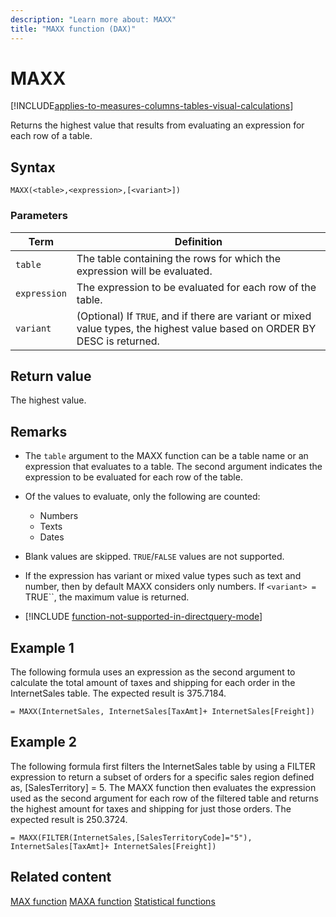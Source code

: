 ```yaml
---
description: "Learn more about: MAXX"
title: "MAXX function (DAX)"
---
```

# MAXX

[!INCLUDE[applies-to-measures-columns-tables-visual-calculations](includes/applies-to-measures-columns-tables-visual-calculations.md)]

Returns the highest value that results from evaluating an expression for each row of a table.

## Syntax

```dax
MAXX(<table>,<expression>,[<variant>])  
```

### Parameters

|Term|Definition|
|--------|--------------|
|`table`|The table containing the rows for which the expression will be evaluated.|
|`expression`|The expression to be evaluated for each row of the table.|
|`variant`|(Optional) If `TRUE`, and if there are variant or mixed value types, the highest value based on ORDER BY DESC is returned.|

## Return value

The highest value.

## Remarks

- The `table` argument to the MAXX function can be a table name or an expression that evaluates to a table. The second argument indicates the expression to be evaluated for each row of the table.

- Of the values to evaluate, only the following are counted:
  - Numbers
  - Texts
  - Dates

- Blank values are skipped. `TRUE`/`FALSE` values are not supported.

- If the expression has variant or mixed value types such as text and number, then by default MAXX considers only numbers. If `<variant> = `TRUE``, the maximum value is returned.

- [!INCLUDE [function-not-supported-in-directquery-mode](includes/function-not-supported-in-directquery-mode.md)]

## Example 1

The following formula uses an expression as the second argument to calculate the total amount of taxes and shipping for each order in the InternetSales table. The expected result is 375.7184.

```dax
= MAXX(InternetSales, InternetSales[TaxAmt]+ InternetSales[Freight])
```

## Example 2

The following formula first filters the InternetSales table by using a FILTER expression to return a subset of orders for a specific sales region defined as, [SalesTerritory] = 5. The MAXX function then evaluates the expression used as the second argument for each row of the filtered table and returns the highest amount for taxes and shipping for just those orders. The expected result is 250.3724.

```dax
= MAXX(FILTER(InternetSales,[SalesTerritoryCode]="5"), InternetSales[TaxAmt]+ InternetSales[Freight])
```

## Related content

[MAX function](max-function-dax.md)
[MAXA function](maxa-function-dax.md)
[Statistical functions](statistical-functions-dax.md)
